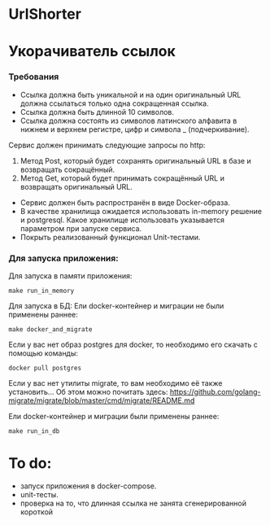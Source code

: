 # UrlShorter
# Укорачиватель ссылок

### Требования

- Ссылка должна быть уникальной и на один оригинальный URL должна ссылаться только одна сокращенная ссылка.
- Ссылка должна быть длинной 10 символов.
- Ссылка должна состоять из символов латинского алфавита в нижнем и верхнем регистре, цифр и символа _ (подчеркивание).

Сервис должен принимать следующие запросы по http:
1. Метод Post, который будет сохранять оригинальный URL в базе и возвращать сокращённый.
2. Метод Get, который будет принимать сокращённый URL и возвращать оригинальный URL.

- Сервис должен быть распространён в виде Docker-образа.
- В качестве хранилища ожидается использовать in-memory решение и postgresql. Какое хранилище использовать указывается параметром при запуске сервиса.
- Покрыть реализованный функционал Unit-тестами.

### Для запуска приложения:

Для запуска в памяти приложения:

```
make run_in_memory
```

Для запуска в БД:
Ели docker-контейнер и миграции не были применены раннее:

```
make docker_and_migrate
```
Если у вас нет образ postgres для docker, то необходимо его скачать с помощью команды:

```
docker pull postgres
```

Если у вас нет утилиты migrate, то вам необходимо её также установить... 
Об этом можно почитать здесь: https://github.com/golang-migrate/migrate/blob/master/cmd/migrate/README.md


Ели docker-контейнер и миграции были применены раннее:

```
make run_in_db
```



# To do:
- запуск приложения в docker-compose.
- unit-тесты.
- проверка на то, что длинная ссылка не занята сгенерированной короткой
